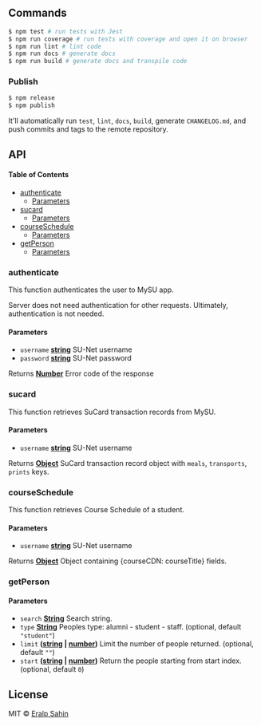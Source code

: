## Commands

```sh
$ npm test # run tests with Jest
$ npm run coverage # run tests with coverage and open it on browser
$ npm run lint # lint code
$ npm run docs # generate docs
$ npm run build # generate docs and transpile code
```

### Publish

```sh
$ npm release
$ npm publish
```

It'll automatically run `test`, `lint`, `docs`, `build`, generate `CHANGELOG.md`, and push commits and tags to the remote repository.

## API

<!-- Generated by documentation.js. Update this documentation by updating the source code. -->

#### Table of Contents

- [authenticate](#authenticate)
  - [Parameters](#parameters)
- [sucard](#sucard)
  - [Parameters](#parameters-1)
- [courseSchedule](#courseschedule)
  - [Parameters](#parameters-2)
- [getPerson](#getperson)
  - [Parameters](#parameters-3)

### authenticate

This function authenticates the user to
MySU app.

Server does not need authentication for other requests.
Ultimately, authentication is not needed.

#### Parameters

- `username` **[string](https://developer.mozilla.org/docs/Web/JavaScript/Reference/Global_Objects/String)** SU-Net username
- `password` **[string](https://developer.mozilla.org/docs/Web/JavaScript/Reference/Global_Objects/String)** SU-Net password

Returns **[Number](https://developer.mozilla.org/docs/Web/JavaScript/Reference/Global_Objects/Number)** Error code of the response

### sucard

This function retrieves SuCard transaction records from MySU.

#### Parameters

- `username` **[string](https://developer.mozilla.org/docs/Web/JavaScript/Reference/Global_Objects/String)** SU-Net username

Returns **[Object](https://developer.mozilla.org/docs/Web/JavaScript/Reference/Global_Objects/Object)** SuCard transaction record object with `meals`, `transports`, `prints` keys.

### courseSchedule

This function retrieves Course Schedule of a student.

#### Parameters

- `username` **[string](https://developer.mozilla.org/docs/Web/JavaScript/Reference/Global_Objects/String)** SU-Net username

Returns **[Object](https://developer.mozilla.org/docs/Web/JavaScript/Reference/Global_Objects/Object)** Object containing {courseCDN: courseTitle} fields.

### getPerson

#### Parameters

- `search` **[String](https://developer.mozilla.org/docs/Web/JavaScript/Reference/Global_Objects/String)** Search string.
- `type` **[String](https://developer.mozilla.org/docs/Web/JavaScript/Reference/Global_Objects/String)** Peoples type: alumni - student - staff. (optional, default `"student"`)
- `limit` **([string](https://developer.mozilla.org/docs/Web/JavaScript/Reference/Global_Objects/String) \| [number](https://developer.mozilla.org/docs/Web/JavaScript/Reference/Global_Objects/Number))** Limit the number of people returned. (optional, default `""`)
- `start` **([string](https://developer.mozilla.org/docs/Web/JavaScript/Reference/Global_Objects/String) \| [number](https://developer.mozilla.org/docs/Web/JavaScript/Reference/Global_Objects/Number))** Return the people starting from start index. (optional, default `0`)

## License

MIT © [Eralp Sahin](https://github.com/eralpsahin)
